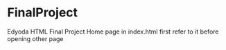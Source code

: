 # FinalProject
Edyoda HTML Final Project
Home page in index.html first refer to it before opening other page

